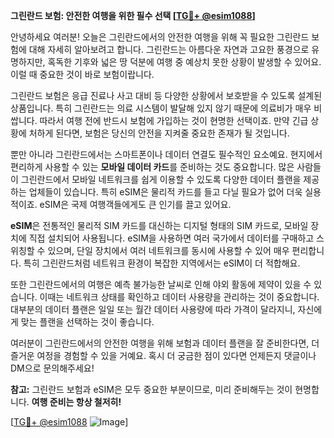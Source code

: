 **그린란드 보험: 안전한 여행을 위한 필수 선택 [[TG💪+ @esim1088](https://t.me/s/esim1088)]**

안녕하세요 여러분! 오늘은 그린란드에서의 안전한 여행을 위해 꼭 필요한 그린란드 보험에 대해 자세히 알아보려고 합니다. 그린란드는 아름다운 자연과 고요한 풍경으로 유명하지만, 혹독한 기후와 넓은 땅 덕분에 여행 중 예상치 못한 상황이 발생할 수 있어요. 이럴 때 중요한 것이 바로 보험이랍니다.

그린란드 보험은 응급 진료나 사고 대비 등 다양한 상황에서 보호받을 수 있도록 설계된 상품입니다. 특히 그린란드는 의료 시스템이 발달해 있지 않기 때문에 의료비가 매우 비쌉니다. 따라서 여행 전에 반드시 보험에 가입하는 것이 현명한 선택이죠. 만약 긴급 상황에 처하게 된다면, 보험은 당신의 안전을 지켜줄 중요한 존재가 될 것입니다.

뿐만 아니라 그린란드에서는 스마트폰이나 데이터 연결도 필수적인 요소예요. 현지에서 편리하게 사용할 수 있는 **모바일 데이터 카드**를 준비하는 것도 중요합니다. 많은 사람들이 그린란드에서 모바일 네트워크를 쉽게 이용할 수 있도록 다양한 데이터 플랜을 제공하는 업체들이 있습니다. 특히 eSIM은 물리적 카드를 들고 다닐 필요가 없어 더욱 실용적이죠. eSIM은 국제 여행객들에게도 큰 인기를 끌고 있어요. 

**eSIM**은 전통적인 물리적 SIM 카드를 대신하는 디지털 형태의 SIM 카드로, 모바일 장치에 직접 설치되어 사용됩니다. eSIM을 사용하면 여러 국가에서 데이터를 구매하고 스위칭할 수 있으며, 단일 장치에서 여러 네트워크를 동시에 사용할 수 있어 매우 편리합니다. 특히 그린란드처럼 네트워크 환경이 복잡한 지역에서는 eSIM이 더 적합해요.

또한 그린란드에서의 여행은 예측 불가능한 날씨로 인해 야외 활동에 제약이 있을 수 있습니다. 이때는 네트워크 상태를 확인하고 데이터 사용량을 관리하는 것이 중요합니다. 대부분의 데이터 플랜은 일일 또는 월간 데이터 사용량에 따라 가격이 달라지니, 자신에게 맞는 플랜을 선택하는 것이 좋습니다.

여러분이 그린란드에서의 안전한 여행을 위해 보험과 데이터 플랜을 잘 준비한다면, 더 즐거운 여정을 경험할 수 있을 거예요. 혹시 더 궁금한 점이 있다면 언제든지 댓글이나 DM으로 문의해주세요!

**참고:** 그린란드 보험과 eSIM은 모두 중요한 부분이므로, 미리 준비해두는 것이 현명합니다. **여행 준비는 항상 철저히!** 

[[TG💪+ @esim1088](https://t.me/s/esim1088) ![Image](https://i.postimg.cc/Y0z9fWf4/image.png)]